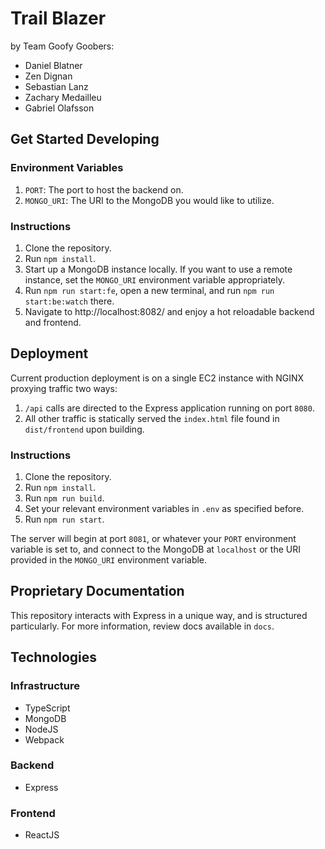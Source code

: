 # Trail Blazer

by Team Goofy Goobers:
- Daniel Blatner
- Zen Dignan
- Sebastian Lanz
- Zachary Medailleu
- Gabriel Olafsson

## Get Started Developing

### Environment Variables
1. ``PORT``: The port to host the backend on.
2. ``MONGO_URI``: The URI to the MongoDB you would like to utilize.

### Instructions
1. Clone the repository.
2. Run ``npm install``.
3. Start up a MongoDB instance locally. If you want to use a remote instance, set the ``MONGO_URI`` environment variable appropriately.
4. Run ``npm run start:fe``, open a new terminal, and run ``npm run start:be:watch`` there.
5. Navigate to http://localhost:8082/ and enjoy a hot reloadable backend and frontend.

## Deployment

Current production deployment is on a single EC2 instance with NGINX proxying traffic two ways:
1. ``/api`` calls are directed to the Express application running on port ``8080``.
2. All other traffic is statically served the ``index.html`` file found in ``dist/frontend`` upon building.

### Instructions
1. Clone the repository.
2. Run ``npm install``.
3. Run ``npm run build``.
4. Set your relevant environment variables in ``.env`` as specified before.
5. Run ``npm run start``.

The server will begin at port ``8081``, or whatever your ``PORT`` environment variable is set to, and connect to the MongoDB at ``localhost`` or the URI provided in the ``MONGO_URI`` environment variable.

## Proprietary Documentation
This repository interacts with Express in a unique way, and is structured particularly. For more information, review docs available in `docs`.

## Technologies

### Infrastructure
- TypeScript
- MongoDB
- NodeJS
- Webpack

### Backend
- Express

### Frontend
- ReactJS